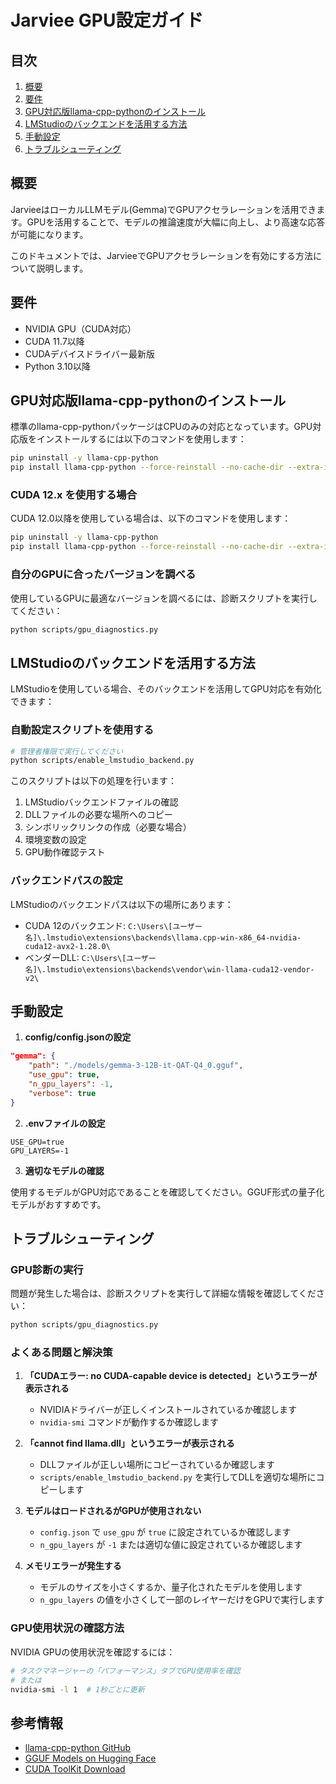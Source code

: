 # Jarviee GPU設定ガイド

## 目次
1. [概要](#概要)
2. [要件](#要件)
3. [GPU対応版llama-cpp-pythonのインストール](#gpu対応版llama-cpp-pythonのインストール)
4. [LMStudioのバックエンドを活用する方法](#lmstudioのバックエンドを活用する方法)
5. [手動設定](#手動設定)
6. [トラブルシューティング](#トラブルシューティング)

## 概要

JarvieeはローカルLLMモデル(Gemma)でGPUアクセラレーションを活用できます。GPUを活用することで、モデルの推論速度が大幅に向上し、より高速な応答が可能になります。

このドキュメントでは、JarvieeでGPUアクセラレーションを有効にする方法について説明します。

## 要件

- NVIDIA GPU（CUDA対応）
- CUDA 11.7以降
- CUDAデバイスドライバー最新版
- Python 3.10以降

## GPU対応版llama-cpp-pythonのインストール

標準のllama-cpp-pythonパッケージはCPUのみの対応となっています。GPU対応版をインストールするには以下のコマンドを使用します：

```bash
pip uninstall -y llama-cpp-python
pip install llama-cpp-python --force-reinstall --no-cache-dir --extra-index-url=https://jllllll.github.io/llama-cpp-python-cuBLAS-wheels/AVX2/cu117
```

### CUDA 12.x を使用する場合

CUDA 12.0以降を使用している場合は、以下のコマンドを使用します：

```bash
pip uninstall -y llama-cpp-python
pip install llama-cpp-python --force-reinstall --no-cache-dir --extra-index-url=https://jllllll.github.io/llama-cpp-python-cuBLAS-wheels/AVX2/cu12
```

### 自分のGPUに合ったバージョンを調べる

使用しているGPUに最適なバージョンを調べるには、診断スクリプトを実行してください：

```bash
python scripts/gpu_diagnostics.py
```

## LMStudioのバックエンドを活用する方法

LMStudioを使用している場合、そのバックエンドを活用してGPU対応を有効化できます：

### 自動設定スクリプトを使用する

```bash
# 管理者権限で実行してください
python scripts/enable_lmstudio_backend.py
```

このスクリプトは以下の処理を行います：

1. LMStudioバックエンドファイルの確認
2. DLLファイルの必要な場所へのコピー
3. シンボリックリンクの作成（必要な場合）
4. 環境変数の設定
5. GPU動作確認テスト

### バックエンドパスの設定

LMStudioのバックエンドパスは以下の場所にあります：

- CUDA 12のバックエンド: `C:\Users\[ユーザー名]\.lmstudio\extensions\backends\llama.cpp-win-x86_64-nvidia-cuda12-avx2-1.28.0\`
- ベンダーDLL: `C:\Users\[ユーザー名]\.lmstudio\extensions\backends\vendor\win-llama-cuda12-vendor-v2\`

## 手動設定

1. **config/config.jsonの設定**

```json
"gemma": {
    "path": "./models/gemma-3-12B-it-QAT-Q4_0.gguf",
    "use_gpu": true,
    "n_gpu_layers": -1,
    "verbose": true
}
```

2. **.envファイルの設定**

```
USE_GPU=true
GPU_LAYERS=-1
```

3. **適切なモデルの確認**

使用するモデルがGPU対応であることを確認してください。GGUF形式の量子化モデルがおすすめです。

## トラブルシューティング

### GPU診断の実行

問題が発生した場合は、診断スクリプトを実行して詳細な情報を確認してください：

```bash
python scripts/gpu_diagnostics.py
```

### よくある問題と解決策

1. **「CUDAエラー: no CUDA-capable device is detected」というエラーが表示される**
   - NVIDIAドライバーが正しくインストールされているか確認します
   - `nvidia-smi` コマンドが動作するか確認します

2. **「cannot find llama.dll」というエラーが表示される**
   - DLLファイルが正しい場所にコピーされているか確認します
   - `scripts/enable_lmstudio_backend.py` を実行してDLLを適切な場所にコピーします

3. **モデルはロードされるがGPUが使用されない**
   - `config.json` で `use_gpu` が `true` に設定されているか確認します
   - `n_gpu_layers` が `-1` または適切な値に設定されているか確認します

4. **メモリエラーが発生する**
   - モデルのサイズを小さくするか、量子化されたモデルを使用します
   - `n_gpu_layers` の値を小さくして一部のレイヤーだけをGPUで実行します

### GPU使用状況の確認方法

NVIDIA GPUの使用状況を確認するには：

```bash
# タスクマネージャーの「パフォーマンス」タブでGPU使用率を確認
# または
nvidia-smi -l 1  # 1秒ごとに更新
```

## 参考情報

- [llama-cpp-python GitHub](https://github.com/abetlen/llama-cpp-python)
- [GGUF Models on Hugging Face](https://huggingface.co/models?sort=trending&search=gguf)
- [CUDA ToolKit Download](https://developer.nvidia.com/cuda-downloads)
